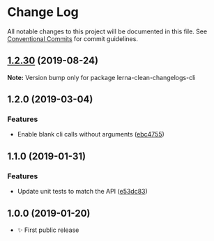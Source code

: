 # Change Log

All notable changes to this project will be documented in this file.
See [Conventional Commits](https://conventionalcommits.org) for commit guidelines.

## [1.2.30](https://gitlab.com/codsen/codsen/compare/lerna-clean-changelogs-cli@1.2.29...lerna-clean-changelogs-cli@1.2.30) (2019-08-24)

**Note:** Version bump only for package lerna-clean-changelogs-cli





## 1.2.0 (2019-03-04)

### Features

- Enable blank cli calls without arguments ([ebc4755](https://gitlab.com/codsen/codsen/commit/ebc4755))

## 1.1.0 (2019-01-31)

### Features

- Update unit tests to match the API ([e53dc83](https://gitlab.com/codsen/codsen/commit/e53dc83))

## 1.0.0 (2019-01-20)

- ✨ First public release
